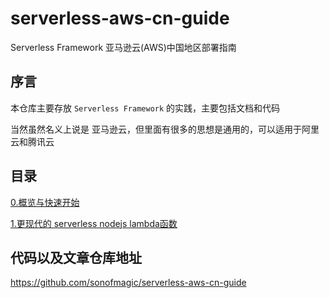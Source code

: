 # serverless-aws-cn-guide

Serverless Framework 亚马逊云(AWS)中国地区部署指南

## 序言

本仓库主要存放 `Serverless Framework` 的实践，主要包括文档和代码

当然虽然名义上说是 亚马逊云，但里面有很多的思想是通用的，可以适用于阿里云和腾讯云

## 目录

[0.概览与快速开始](./chapter/0.overview.md)

[1.更现代的 serverless nodejs lambda函数](./chapter/1.nodejs-project.md)

## 代码以及文章仓库地址

<https://github.com/sonofmagic/serverless-aws-cn-guide>
